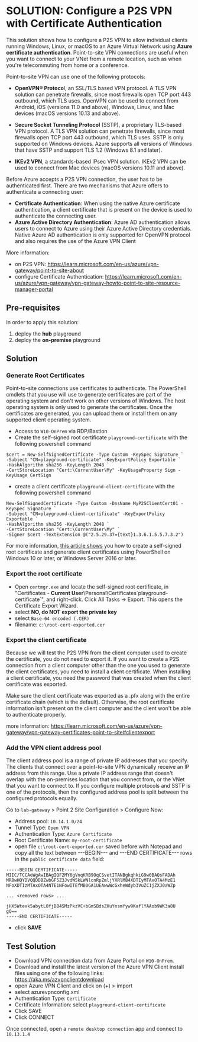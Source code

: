 # SOLUTION: Configure a P2S VPN with Certificate Authentication

This solution shows how to configure a P2S VPN to allow individual clients running Windows, Linux, or macOS to an Azure Virtual Network using **Azure certificate authentication**. Point-to-site VPN connections are useful when you want to connect to your VNet from a remote location, such as when you're telecommuting from home or a conference. 

Point-to-site VPN can use one of the following protocols:

* **OpenVPN® Protoco**l, an SSL/TLS based VPN protocol. A TLS VPN solution can penetrate firewalls, since most firewalls open TCP port 443 outbound, which TLS uses. OpenVPN can be used to connect from Android, iOS (versions 11.0 and above), Windows, Linux, and Mac devices (macOS versions 10.13 and above).

* S**ecure Socket Tunneling Protocol** (SSTP), a proprietary TLS-based VPN protocol. A TLS VPN solution can penetrate firewalls, since most firewalls open TCP port 443 outbound, which TLS uses. SSTP is only supported on Windows devices. Azure supports all versions of Windows that have SSTP and support TLS 1.2 (Windows 8.1 and later).

* **IKEv2 VPN**, a standards-based IPsec VPN solution. IKEv2 VPN can be used to connect from Mac devices (macOS versions 10.11 and above).

Before Azure accepts a P2S VPN connection, the user has to be authenticated first. There are two mechanisms that Azure offers to authenticate a connecting user:

* **Certificate Authentication**: When using the native Azure certificate authentication, a client certificate that is present on the device is used to authenticate the connecting user.
* **Azure Active Directory Authentication**: Azure AD authentication allows users to connect to Azure using their Azure Active Directory credentials. Native Azure AD authentication is only supported for OpenVPN protocol and also requires the use of the Azure VPN Client

More information:
* on P2S VPN: https://learn.microsoft.com/en-us/azure/vpn-gateway/point-to-site-about
* configure Certificate Authentication: https://learn.microsoft.com/en-us/azure/vpn-gateway/vpn-gateway-howto-point-to-site-resource-manager-portal


## Pre-requisites

In order to apply this solution:

1. deploy the **hub** playground
2. deploy the **on-premise** playground

## Solution

### Generate Root Certificates
Point-to-site connections use certificates to authenticate. The PowerShell cmdlets that you use will use to generate certificates are part of the operating system and don't work on other versions of Windows. The host operating system is only used to generate the certificates. Once the certificates are generated, you can upload them or install them on any supported client operating system.

* Access to `W10-OnPrem` via RDP/Bastion
* Create the self-signed root certificate `playground-certificate` with the following powershell command

```
$cert = New-SelfSignedCertificate -Type Custom -KeySpec Signature `
-Subject "CN=playground-certificate" -KeyExportPolicy Exportable `
-HashAlgorithm sha256 -KeyLength 2048 `
-CertStoreLocation "Cert:\CurrentUser\My" -KeyUsageProperty Sign -KeyUsage CertSign
```

* create a client certificate `playground-client-certificate` with the following powershell command

```
New-SelfSignedCertificate -Type Custom -DnsName MyP2SClientCert01 -KeySpec Signature `
-Subject "CN=playground-client-certificate" -KeyExportPolicy Exportable `
-HashAlgorithm sha256 -KeyLength 2048 `
-CertStoreLocation "Cert:\CurrentUser\My" `
-Signer $cert -TextExtension @("2.5.29.37={text}1.3.6.1.5.5.7.3.2")

``` 

For more information, [this article shows](https://learn.microsoft.com/en-us/azure/vpn-gateway/vpn-gateway-certificates-point-to-site) you how to create a self-signed root certificate and generate client certificates using PowerShell on Windows 10 or later, or Windows Server 2016 or later.

### Export the root certificate

* Open `certmgr.exe` and locate the self-signed root certificate, in "Certificates - **Current User**\Personal\Certificates\`playground-certificate`", and right-click. Click All Tasks -> Export. This opens the Certificate Export Wizard.
* select **NO, do NOT export the private key**
* select `Base-64 encoded (.CER)`
* filename: `c:\root-cert-exported.cer` 

### Export the client certificate
Because we will test the P2S VPN from the client computer used to create the certificate, you do not need to export it. If you want to create a P2S connection from a client computer other than the one you used to generate the client certificates, you need to install a client certificate. When installing a client certificate, you need the password that was created when the client certificate was exported.

Make sure the client certificate was exported as a .pfx along with the entire certificate chain (which is the default). Otherwise, the root certificate information isn't present on the client computer and the client won't be able to authenticate properly.

more information: https://learn.microsoft.com/en-us/azure/vpn-gateway/vpn-gateway-certificates-point-to-site#clientexport 


### Add the VPN client address pool
The client address pool is a range of private IP addresses that you specify. The clients that connect over a point-to-site VPN dynamically receive an IP address from this range. Use a private IP address range that doesn't overlap with the on-premises location that you connect from, or the VNet that you want to connect to. If you configure multiple protocols and SSTP is one of the protocols, then the configured address pool is split between the configured protocols equally.

Go to `lab-gateway` > Point 2 Site Configuration > Configure Now:
* Address pool: `10.14.1.0/24`
* Tunnel Type: `Open VPN`
* Authentication Type: `Azure Certificate`
* Root Certificate Name: `my-root-certificate`
* open file `c:\root-cert-exported.cer` saved before with Notepad and copy all the text between ---BEGIN--- and ---END CERTIFICATE--- rows in the `public certificate data` field:

```
-----BEGIN CERTIFICATE-----
MIIC/TCCAeWgAwIBAgIQF2MY6gVnqKRB9OqCSvetITANBgkqhkiG9w0BAQsFADAh
MR8wHQYDVQQDDBZwbGF5Z3JvdW5kLWNlcnRpZmljYXRlMB4XDTIyMTAxOTA4MzE1
NFoXDTIzMTAxOTA4NTE1NFowITEfMB0GA1UEAwwWcGxheWdyb3VuZC1jZXJ0aWZp

... <removed rows> ...

jHX5Wtexk5abytL0fjBB4SMzPkzVC+bGmSBdsZHuYnsmYyw9KaflYAAob9WK3a8U
gQ==
-----END CERTIFICATE-----
```

* click **SAVE**

## Test Solution
* Download VPN connection data from Azure Portal on `W10-OnPrem`.
* Download and install the latest version of the Azure VPN Client install files using one of the following links: https://aka.ms/azvpnclientdownload
* open Azure VPN Client and click on (+) > import
* select azurevpnconfig.xml
* Authentication Type: `Certificate`
* Certificate Information: select `playground-client-certificate`
* Click SAVE
* Click CONNECT

Once connected, open a `remote desktop connection` app and connect to `10.13.1.4`
